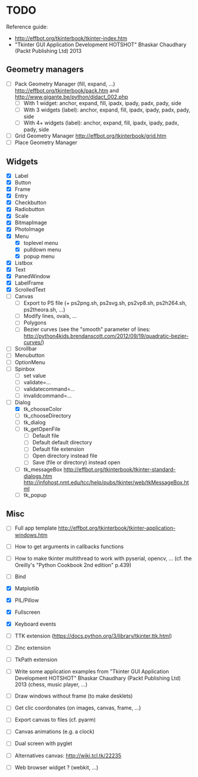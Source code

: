 # TODO

Reference guide:
- http://effbot.org/tkinterbook/tkinter-index.htm
- "Tkinter GUI Application Development HOTSHOT" Bhaskar Chaudhary (Packt Publishing Ltd) 2013

## Geometry managers

- [ ] Pack Geometry Manager (fill, expand, ...) http://effbot.org/tkinterbook/pack.htm and http://www.gigante.be/python/didact_002.php
    - [ ] With 1 widget: anchor, expand, fill, ipadx, ipady, padx, pady, side
    - [ ] With 3 widgets (label): anchor, expand, fill, ipadx, ipady, padx, pady, side
    - [ ] With 4+ widgets (label): anchor, expand, fill, ipadx, ipady, padx, pady, side
- [ ] Grid Geometry Manager http://effbot.org/tkinterbook/grid.htm
- [ ] Place Geometry Manager

## Widgets

- [x] Label
- [x] Button
- [x] Frame
- [x] Entry
- [x] Checkbutton
- [x] Radiobutton
- [x] Scale
- [x] BitmapImage
- [x] PhotoImage
- [x] Menu
    - [x] toplevel menu
    - [x] pulldown menu
    - [x] popup menu
- [x] Listbox
- [x] Text
- [x] PanedWindow
- [x] LabelFrame
- [x] ScrolledText
- [ ] Canvas
    - [ ] Export to PS file (+ ps2png.sh, ps2svg.sh, ps2vp8.sh, ps2h264.sh, ps2theora.sh, ...)
    - [ ] Modify lines, ovals, ...
    - [ ] Polygons
    - [ ] Bezier curves (see the "smooth" parameter of lines: http://python4kids.brendanscott.com/2012/09/19/quadratic-bezier-curves/)
- [ ] Scrollbar
- [ ] Menubutton
- [ ] OptionMenu
- [ ] Spinbox
    - [ ] set value
    - [ ] validate=...
    - [ ] validatecommand=...
    - [ ] invalidcommand=...
- [ ] Dialog
    - [x] tk_chooseColor
    - [ ] tk_chooseDirectory
    - [ ] tk_dialog
    - [ ] tk_getOpenFile
        - [ ] Default file
        - [ ] Default default directory
        - [ ] Default file extension
        - [ ] Open directory instead file
        - [ ] Save (file or directory) instead open
    - [ ] tk_messageBox http://effbot.org/tkinterbook/tkinter-standard-dialogs.htm http://infohost.nmt.edu/tcc/help/pubs/tkinter/web/tkMessageBox.html
    - [ ] tk_popup

## Misc

- [ ] Full app template http://effbot.org/tkinterbook/tkinter-application-windows.htm
- [ ] How to get arguments in callbacks functions
- [ ] How to make tkinter multithread to work with pyserial, opencv, ... (cf. the Oreilly's "Python Cookbook 2nd edition" p.439)
- [ ] Bind
- [x] Matplotlib
- [x] PIL/Pillow
- [x] Fullscreen
- [x] Keyboard events
- [ ] TTK extension (https://docs.python.org/3/library/tkinter.ttk.html)
- [ ] Zinc extension
- [ ] TkPath extension
- [ ] Write some application examples from "Tkinter GUI Application Development HOTSHOT" Bhaskar Chaudhary (Packt Publishing Ltd) 2013 (chess, music player, ...)
- [ ] Draw windows without frame (to make desklets)
- [ ] Get clic coordonates (on images, canvas, frame, ...)
- [ ] Export canvas to files (cf. pyarm)
- [ ] Canvas animations (e.g. a clock)
- [ ] Dual screen with pyglet
- [ ] Alternatives canvas: http://wiki.tcl.tk/22235
- [ ] Web browser widget ? (webkit, ...)

